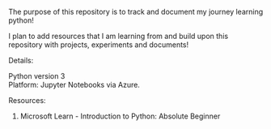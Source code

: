 The purpose of this repository is to track and document my journey learning python!

I plan to add resources that I am learning from and build upon this repository with projects, experiments and documents!

Details:

Python version 3  
Platform: Jupyter Notebooks via Azure.

Resources:

1. Microsoft Learn - Introduction to Python: Absolute Beginner
